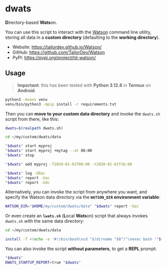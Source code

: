 # dwats

**D**irectory-based **Wats**on.

You can use this script to interact with the [Watson](https://github.com/TailorDev/Watson) command line utility, storing all data in a **custom directory** (defaulting to the **working directory**).

- Website: https://tailordev.github.io/Watson/
- GitHub: https://github.com/TailorDev/Watson
- PyPI: https://pypi.org/project/td-watson/

## Usage

> **Important**: this has been tested with **Python 3.12.8** in **Termux** on **Android**.

```bash
python3 -mvenv venv
venv/bin/python3 -mpip install -r requirements.txt
```

Then you can **move to your custom data directory** and invoke the `dwats.sh` script from there, like this:

```bash
dwats=$(realpath dwats.sh)

cd ~/my/custom/dwats/data

"$dwats" start myproj
"$dwats" start myproj +mytag --at 08:00
"$dwats" stop

"$dwats" add myproj -f2020-01-01T08:00 -t2020-01-01T16:00

"$dwats" log -GRac
"$dwats" report -Gac
"$dwats" report -Gdc
```

Alternatively, you can invoke the script from anywhere you want, and specify the Watson data directory via the **`WATSON_DIR` environment variable**:

```bash
WATSON_DIR="$HOME/my/custom/dwats/data" "$dwats" report -Gac
```

Or even create an **`lwats.sh`** (**L**ocal **Wats**on) script that always invokes `dwats.sh` with the same data directory:

```bash
cd ~/my/custom/dwats/data

install -T <(echo -e '#!/bin/bash\ncd "$(dirname "$0")"\nexec bash '"${dwats@Q}"' "$@"') lwats.sh
```

You can also invoke the script **without parameters**, to get a **REPL** prompt:

```bash
"$dwats"
DWATS_STARTUP_REPORT=true "$dwats"
```
